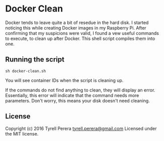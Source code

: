 # Docker Clean

Docker tends to leave quite a bit of resedue in the hard disk. I started noticing this while creating Docker images in my Raspberry Pi. After confirming that my suspicions were valid, I found a vew useful commands to execute, to clean up after Docker.  This shell script compiles them into one.

## Running the script

`sh docker-clean.sh`

You will see container IDs when the script is cleaning up. 

If the commands do not find anything to clean, they will display an error. Essentially, this error will indicate that the command needs more parameters. Don't worry, this means your disk doesn't need cleaning.

## License
Copyright (c) 2016 Tyrell Perera <tyrell.perera@gmail.com>
Licensed under the MIT license.
